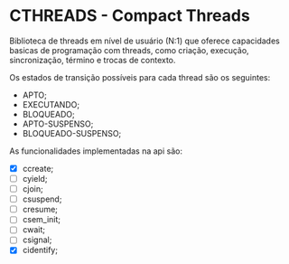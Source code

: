 # CTHREADS - Compact Threads

Biblioteca de threads em nível de usuário (N:1) que oferece
capacidades basicas de programação com threads, como criação,
execução, sincronização, término e trocas de contexto.

Os estados de transição possíveis para cada thread são os seguintes:

- APTO;
- EXECUTANDO;
- BLOQUEADO;
- APTO-SUSPENSO;
- BLOQUEADO-SUSPENSO;

As funcionalidades implementadas na api são:

- [x] ccreate;
- [ ] cyield;
- [ ] cjoin;
- [ ] csuspend;
- [ ] cresume;
- [ ] csem_init;
- [ ] cwait;
- [ ] csignal;
- [x] cidentify;
